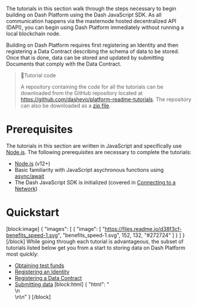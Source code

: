 The tutorials in this section walk through the steps necessary to begin building on Dash Platform using the Dash JavaScript SDK. As all communication happens via the masternode hosted decentralized API (DAPI), you can begin using Dash Platform immediately without running a local blockchain node.

Building on Dash Platform requires first registering an Identity and then registering a Data Contract describing the schema of data to be stored. Once that is done, data can be stored and updated by submitting Documents that comply with the Data Contract.

> 📘Tutorial code
>
> A repository containing the code for all the tutorials can be downloaded from the GitHub repository located at <a href="https://github.com/dashevo/platform-readme-tutorials#readme" target="_blank">https://github.com/dashevo/platform-readme-tutorials</a>. The repository can also be downloaded as a [zip file](https://github.com/dashevo/platform-readme-tutorials/archive/refs/heads/main.zip).

# Prerequisites

The tutorials in this section are written in JavaScript and specifically use [Node.js](https://nodejs.org/en/about/). The following prerequisites are necessary to complete the tutorials:

- [Node.js](https://nodejs.org/en/) (v12+)
- Basic familiarity with JavaScript asychronous functions using [async/await](https://developer.mozilla.org/en-US/docs/Learn/JavaScript/Asynchronous/Async_await)
- The Dash JavaScript SDK is initialized (covered in [Connecting to a Network](tutorial-connecting-to-testnet))

# Quickstart
[block:image]
{
  "images": [
    {
      "image": [
        "https://files.readme.io/d38f3cf-benefits_speed-1.svg",
        "benefits_speed-1.svg",
        152,
        132,
        "#272724"
      ]
    }
  ]
}
[/block]
While going through each tutorial is advantageous, the subset of tutorials listed below get you from a start to storing data on Dash Platform most quickly:
- [Obtaining test funds](tutorial-create-and-fund-a-wallet)
- [Registering an Identity](tutorial-register-an-identity)
- [Registering a Data Contract](tutorial-register-a-data-contract)
- [Submitting data](tutorial-submit-documents)
[block:html]
{
  "html": "<div>\n</div>\n\n<style>\n .markdown-body img {\n float: right;\n margin-left: 30px;\n /*width: 25%;*/\n max-width: 25%; /*400px;*/\n height: auto;  \n}\n</style>"
}
[/block]